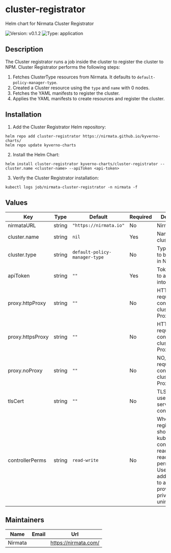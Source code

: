 # cluster-registrator

Helm chart for Nirmata Cluster Registrator

![Version: v0.1.2](https://img.shields.io/badge/Version-v0.1.0-informational?style=flat-square) ![Type: application](https://img.shields.io/badge/Type-application-informational?style=flat-square)

## Description

The Cluster registrator runs a job inside the cluster to register the cluster to NPM. 
Cluster Registrator performs the following steps:
1. Fetches ClusterType resources from Nirmata. It defaults to `default-policy-manager-type`.
2. Created a Cluster resource using the `type` and `name` with 0 nodes.
3. Fetches the YAML manifests to register the cluster.
4. Applies the YAML manifests to create resources and register the cluster.

## Installation

1. Add the Cluster Registrator Helm repository:

```console
helm repo add cluster-registrator https://nirmata.github.io/kyverno-charts/
helm repo update kyverno-charts
```

2. Install the Helm Chart:

```console
helm install cluster-registrator kyverno-charts/cluster-registrator --cluster.name <cluster-name> --apiToken <api-token>
```

3. Verify the Cluster Registrator installation:

```console
kubectl logs job/nirmata-cluster-registrator -n nirmata -f
```


## Values

| Key | Type | Default | Required | Description |
|-----|------|---------|----------|-------------|
| nirmataURL | string | `"https://nirmata.io"` | No| Nirmata URL|
| cluster.name | string | `nil` | Yes | Name of the cluster in NPM|
| cluster.type | string | `default-policy-manager-type` |No| Type of cluster to be created in NPM |
| apiToken | string | `""` | Yes |Token required to authenticate into NPM|
| proxy.httpProxy | string | `""` |No| HTTP_PROXY required for connecting to clusters with Proxy |
| proxy.httpsProxy | string | `""` |No|HTTPS_PROXY required for connecting to clusters with Proxy |
| proxy.noProxy | string | `""` | No|NO_PROXY required for connecting to clusters with Proxy |
| tlsCert | string | `""` | No|TLS CERT to use for tunnel service connection |
| controllerPerms | string | `read-write` | No|Whether registrator should install kube-controller with read-only or read-write permissions. Used as an additional gate to avoid providing privileges unintentionally. |


## Maintainers

| Name | Email | Url |
| ---- | ------ | --- |
| Nirmata |  | <https://nirmata.com/> |

